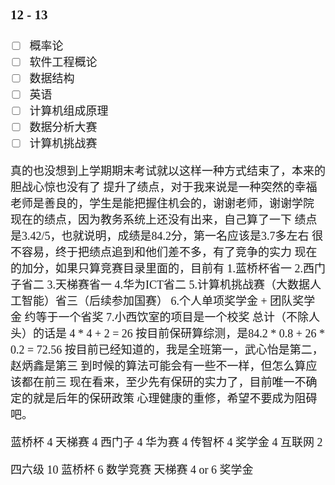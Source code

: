 <font face= "楷体" size = 4>

### 12 - 13
- [ ] 概率论
- [ ] 软件工程概论
- [ ] 数据结构
- [ ] 英语
- [ ] 计算机组成原理
- [ ] 数据分析大赛
- [ ] 计算机挑战赛

真的也没想到上学期期末考试就以这样一种方式结束了，本来的胆战心惊也没有了
提升了绩点，对于我来说是一种突然的幸福
老师是善良的，学生是能把握住机会的，谢谢老师，谢谢学院
现在的绩点，因为教务系统上还没有出来，自己算了一下
绩点是3.42/5，也就说明，成绩是84.2分，第一名应该是3.7多左右
很不容易，终于把绩点追到和他们差不多，有了竞争的实力
现在的加分，如果只算竞赛目录里面的，目前有
1.蓝桥杯省一  2.西门子省二  3.天梯赛省一  4.华为ICT省二  5.计算机挑战赛（大数据人工智能）省三（后续参加国赛）
6.个人单项奖学金 + 团队奖学金 约等于一个省奖  7.小西饮室的项目是一个校奖 
总计（不除人头）的话是 4 * 4 + 2 = 26
按目前保研算综测，是84.2 * 0.8 + 26 * 0.2 = 72.56
按目前已经知道的，我是全班第一，武心怡是第二，赵炳鑫是第三
到时候的算法可能会有一些不一样，但怎么算应该都在前三
现在看来，至少先有保研的实力了，目前唯一不确定的就是后年的保研政策
心理健康的重修，希望不要成为阻碍吧。

蓝桥杯 4
天梯赛 4
西门子 4
华为赛 4
传智杯 4
奖学金 4
互联网 2


四六级 10
蓝桥杯 6
数学竞赛
天梯赛 4 or 6
奖学金